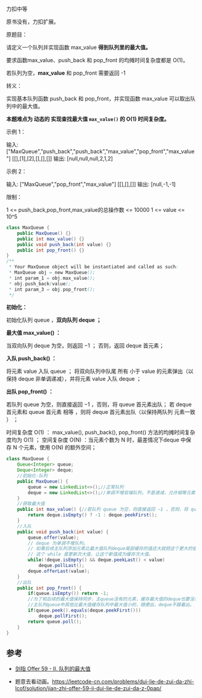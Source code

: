 力扣中等

原书没有，力扣扩展。



原题目：

请定义一个队列并实现函数 max_value **得到队列里的最大值。**

要求函数max_value、push_back 和 pop_front 的均摊时间复杂度都是 O(1)。

若队列为空，**max_value** 和 pop_front 需要返回 -1



转义：

实现基本队列函数 push_back 和 pop_front，并实现函数 max_value 可以取出队列中的最大值。

**本题难点为 动态的 实现查找最大值 `max_value()` 的 O(1) 时间复杂度。** 



示例 1：

输入: 
["MaxQueue","push_back","push_back","max_value","pop_front","max_value"]
[[],[1],[2],[],[],[]]
输出: [null,null,null,2,1,2]



示例 2：

输入: 
["MaxQueue","pop_front","max_value"]
[[],[],[]]
输出: [null,-1,-1]




限制：

1 <= push_back,pop_front,max_value的总操作数 <= 10000
1 <= value <= 10^5

````java
class MaxQueue {
    public MaxQueue() {}
    public int max_value() {}
    public void push_back(int value) {}
    public int pop_front() {}
}
/**
 * Your MaxQueue object will be instantiated and called as such:
 * MaxQueue obj = new MaxQueue();
 * int param_1 = obj.max_value();
 * obj.push_back(value);
 * int param_3 = obj.pop_front();
 */
````





**初始化：**

初始化队列 queue ，**双向队列 deque ；**

**最大值 max_value() ：**

当双向队列 deque 为空，则返回 −1 ；
否则，返回 deque 首元素；



**入队 push_back() ：**

将元素 value 入队 queue ；
将双向队列中队尾 所有 小于 value 的元素弹出（以保持 deque 非单调递减），并将元素 value 入队 deque ；



**出队 pop_front() ：**

若队列 queue 为空，则直接返回 −1 ，否则，将 queue 首元素出队；
若 deque 首元素和 queue 首元素 相等 ，则将 deque 首元素出队（以保持两队列 元素一致 ） ；



时间复杂度 O(1) ： max_value(), push_back(), pop_front() 方法的均摊时间复杂度均为 O(1) ；
空间复杂度 O(N) ：当元素个数为 N 时，最差情况下deque 中保存 N 个元素，使用 O(N) 的额外空间；

````java
class MaxQueue {
    Queue<Integer> queue;
    Deque<Integer> deque;
    //初始化-队列
    public MaxQueue() {
        queue = new LinkedList<>();//正常队列
        deque = new LinkedList<>();//单调不增双端队列，不是递减，允许相等元素
    }
    //获取最大值
    public int max_value() {//若队列 queue 为空，则直接返回 −1 ，否则，将 queue 首元素出队；
        return deque.isEmpty() ? -1 : deque.peekFirst();
    }
    //入队
    public void push_back(int value) {
        queue.offer(value);
        // deque 为单调不增队列。
        // 如果后续主队列添加元素比最大值队列deque尾部缓存的值还大就把这个更大的值缓存进去。
        // 这个 while 是更新次大值，让这个新值成为缓存次大值。
        while(!deque.isEmpty() && deque.peekLast() < value)
            deque.pollLast();
        deque.offerLast(value);
    }
    //出队
    public int pop_front() {
        if(queue.isEmpty()) return -1;
        //为了和后续的最大值保持同步，主queue没有的元素，缓存最大值的deque也要没有这个元素。
        //主队列queue中其他比最大值缓存队列中最大值小的，随便出，deque不跟着出。
        if(queue.peek().equals(deque.peekFirst()))
            deque.pollFirst();
        return queue.poll();
    }
}
````

## 参考

- [剑指 Offer 59 - II. 队列的最大值](https://leetcode-cn.com/problems/dui-lie-de-zui-da-zhi-lcof/)

- 题意去看动画。https://leetcode-cn.com/problems/dui-lie-de-zui-da-zhi-lcof/solution/jian-zhi-offer-59-ii-dui-lie-de-zui-da-z-0pap/